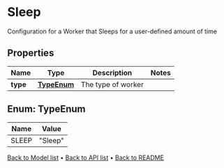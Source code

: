 

# Sleep

Configuration for a Worker that Sleeps for a user-defined amount of time

## Properties

| Name | Type | Description | Notes |
|------------ | ------------- | ------------- | -------------|
|**type** | [**TypeEnum**](#TypeEnum) | The type of worker |  |



## Enum: TypeEnum

| Name | Value |
|---- | -----|
| SLEEP | &quot;Sleep&quot; |



[Back to Model list](../README.md#documentation-for-models) &#8226; [Back to API list](../README.md#documentation-for-api-endpoints) &#8226; [Back to README](../README.md)


